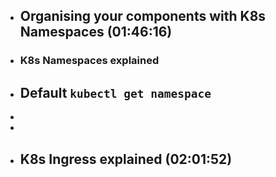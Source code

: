 - ## Organising your components with K8s Namespaces (01:46:16)
- ### K8s Namespaces explained
- Default `kubectl get namespace`
	-
-
-
- ## K8s Ingress explained (02:01:52)
